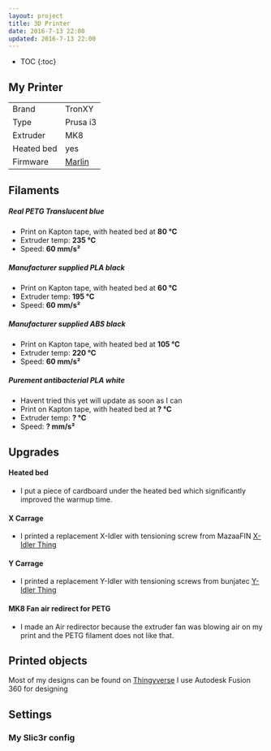 ```yaml
---
layout: project
title: 3D Printer
date: 2016-7-13 22:00
updated: 2016-7-13 22:00
---
```


* TOC
{:toc}

## My Printer

|||
|------------|-----------|
|Brand       | TronXY    |
|Type        | Prusa i3  |
|Extruder    | MK8       |
|Heated bed  | yes       |
|Firmware    | [Marlin](https://github.com/erikkallen/Marlin_tronxy)    |

## Filaments

##### Real PETG Translucent blue

* Print on Kapton tape, with heated bed at **80 &deg;C**
* Extruder temp: **235 &deg;C**
* Speed: **60 mm/s&sup2;**

##### Manufacturer supplied PLA black

* Print on Kapton tape, with heated bed at **60 &deg;C**
* Extruder temp: **195 &deg;C**
* Speed: **60 mm/s&sup2;**

##### Manufacturer supplied ABS black

* Print on Kapton tape, with heated bed at **105 &deg;C**
* Extruder temp: **220 &deg;C**
* Speed: **60 mm/s&sup2;**

##### Purement antibacterial PLA white

* Havent tried this yet will update as soon as I can
* Print on Kapton tape, with heated bed at **? &deg;C**
* Extruder temp: **? &deg;C**
* Speed: **? mm/s&sup2;**

## Upgrades

#### Heated bed

* I put a piece of cardboard under the heated bed which significantly improved the warmup time.

#### X Carrage

* I printed a replacement X-Idler with tensioning screw from MazaaFIN [X-Idler Thing](http://www.thingiverse.com/thing:1103976)

#### Y Carrage

* I printed a replacement Y-Idler with tensioning screws from bunjatec [Y-Idler Thing](http://www.thingiverse.com/thing:1298757)

#### MK8 Fan air redirect for PETG

* I made an Air redirector because the extruder fan was blowing air on my print and the PETG filament does not like that.


## Printed objects

Most of my designs can be found on [Thingyverse](http://www.thingiverse.com/erikkallen/designs)
I use Autodesk Fusion 360 for designing


## Settings

### My Slic3r config

<script src="https://gist.github.com/erikkallen/1b010b535f7ad495977217d6f1963baa.js"></script>
